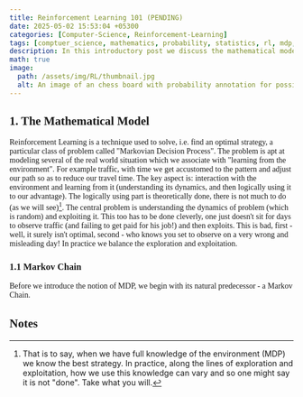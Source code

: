 ```yaml
---
title: Reinforcement Learning 101 (PENDING)
date: 2025-05-02 15:53:04 +05300
categories: [Computer-Science, Reinforcement-Learning]
tags: [comptuer_science, mathematics, probability, statistics, rl, mdp, dp, theory_course]     # TAG names should always be lowercase
description: In this introductory post we discuss the mathematical model of an MDP and some elementary ways to solve it in both offline and online setting.
math: true
image:
  path: /assets/img/RL/thumbnail.jpg
  alt: An image of an chess board with probability annotation for possible moves, given by an RL agent.
---
```


<div class="custom" markdown="1" style="font-family: Verdana">

## 1. The Mathematical Model

Reinforcement Learning is a technique used to solve, i.e. find an optimal strategy, a particular class of problem called "Markovian Decision Process". The problem is apt at modeling several of the real world situation which we associate with "learning from the environment". For example traffic, with time we get accustomed to the pattern and adjust our path so as to reduce our travel time. The key aspect is: interaction with the environment and learning from it (understanding its dynamics, and then logically using it to our advantage). The logically using part is theoretically done, there is not much to do (as we will see)[^1]. The central problem is understanding the dynamics of problem (which is random) and exploiting it. This too has to be done cleverly, one just doesn't sit for days to observe traffic (and failing to get paid for his job!) and then exploits. This is bad, first - well, it surely isn't optimal, second - who knows you set to observe on a very wrong and misleading day! In practice we balance the exploration and exploitation.

### 1.1 Markov Chain

Before we introduce the notion of MDP, we begin with its natural predecessor - a Markov Chain. 

## Notes

[^1]: That is to say, when we have full knowledge of the environment (MDP) we know the best strategy. In practice, along the lines of exploration and exploitation, how we use this knowledge can vary and so one might say it is not "done". Take what you will.

</div>
